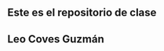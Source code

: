 Este es el repositorio de clase
--------------------------------
Leo Coves Guzmán
--------------------------------

